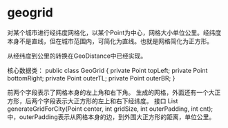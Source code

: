 # geogrid
对某个城市进行经纬度网格化，以某个Point为中心，网格大小单位公里。经纬度本身不是直线，但在城市范围内，可简化为直线。也就是网格简化为正方形。

从经纬度到公里的转换在GeoDistance中已经实现。

核心数据类：
public class GeoGrid {
    private Point topLeft;
    private Point bottomRight;
    private Point outerTL;
    private Point outerBR;
}

前两个字段表示了网格本身的左上角和右下角。
生成的网格，外面还有一个大正方形，后两个字段表示大正方形的左上和右下经纬度。
接口
    List<GeoGrid> generateGridForCity(Point center, int gridSize, int outerPadding, int cnt);
中，outerPadding表示从网格本身的边，到外围大正方形的距离，单位公里。
